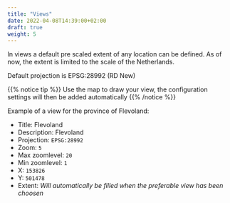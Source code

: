 ```yaml
---
title: "Views"
date: 2022-04-08T14:39:00+02:00
draft: true
weight: 5
---
```


In views a default pre scaled extent of any location can be defined.
As of now, the extent is limited to the scale of the Netherlands.

Default projection is EPSG:28992 (RD New)

{{% notice tip %}}
Use the map to draw your view, the configuration settings will then be added automatically
{{% /notice %}}

Example of a view for the province of Flevoland:
- Title: Flevoland
- Description: Flevoland
&nbsp;  
- Projection: `EPSG:28992`
- Zoom: `5 `
- Max zoomlevel: `20`
- Min zoomlevel: `1`
- X: `153826`
- Y: `501478`
- Extent: *Will automatically be filled when the preferable view has been choosen*

